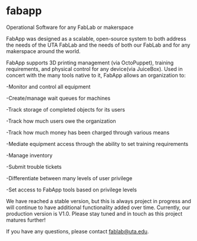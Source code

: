 # fabapp
Operational Software for any FabLab or makerspace

FabApp was designed as a scalable, open-source system to both address the needs of the UTA FabLab and the needs of both our FabLab and for any makerspace around the world. 

FabApp supports 3D printing management (via OctoPuppet), training requirements, and physical control for any device(via JuiceBox). Used in concert with the many tools native to it, FabApp allows an organization to:

-Monitor and control all equipment

-Create/manage wait queues for machines

-Track storage of completed objects for its users

-Track how much users owe the organization

-Track how much money has been charged through various means

-Mediate equipment access through the ability to set training requirements

-Manage inventory

-Submit trouble tickets

-Differentiate between many levels of user privilege 

-Set access to FabApp tools based on privilege levels

We have reached a stable version, but this is always project in progress and will continue to have additional functionality added over time. Currently, our production version is V1.0.  Please stay tuned and in touch as this project matures further!  





If you have any questions, please contact fablab@uta.edu.
